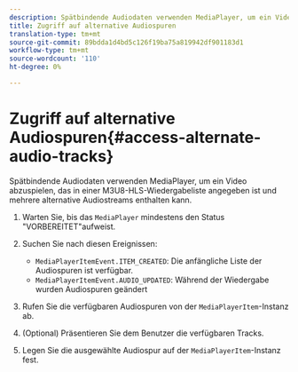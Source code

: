 ```yaml
---
description: Spätbindende Audiodaten verwenden MediaPlayer, um ein Video abzuspielen, das in einer M3U8-HLS-Wiedergabeliste angegeben ist und mehrere alternative Audiostreams enthalten kann.
title: Zugriff auf alternative Audiospuren
translation-type: tm+mt
source-git-commit: 89bdda1d4bd5c126f19ba75a819942df901183d1
workflow-type: tm+mt
source-wordcount: '110'
ht-degree: 0%

---
```



# Zugriff auf alternative Audiospuren{#access-alternate-audio-tracks}

Spätbindende Audiodaten verwenden MediaPlayer, um ein Video abzuspielen, das in einer M3U8-HLS-Wiedergabeliste angegeben ist und mehrere alternative Audiostreams enthalten kann.

1. Warten Sie, bis das `MediaPlayer` mindestens den Status &quot;VORBEREITET&quot;aufweist.
1. Suchen Sie nach diesen Ereignissen:

   * `MediaPlayerItemEvent.ITEM_CREATED`: Die anfängliche Liste der Audiospuren ist verfügbar.
   * `MediaPlayerItemEvent.AUDIO_UPDATED`: Während der Wiedergabe wurden Audiospuren geändert

1. Rufen Sie die verfügbaren Audiospuren von der `MediaPlayerItem`-Instanz ab.
1. (Optional) Präsentieren Sie dem Benutzer die verfügbaren Tracks.
1. Legen Sie die ausgewählte Audiospur auf der `MediaPlayerItem`-Instanz fest.
